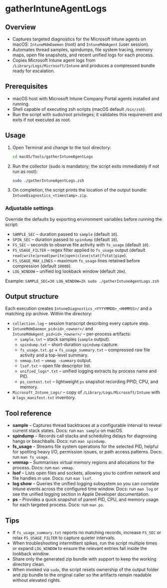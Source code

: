 # gatherIntuneAgentLogs

## Overview
- Captures targeted diagnostics for the Microsoft Intune agents on macOS: `IntuneMdmDaemon` (root) and `IntuneMdmAgent` (user session).
- Automates thread samples, spindumps, file system tracing, memory maps, open file snapshots, and recent unified logs for each process.
- Copies Microsoft Intune agent logs from `/Library/Logs/Microsoft/Intune` and produces a compressed bundle ready for escalation.

## Prerequisites
- macOS host with Microsoft Intune Company Portal agents installed and running.
- Shell capable of executing zsh scripts (macOS default `/bin/zsh`).
- Run the script with sudo/root privileges; it validates this requirement and exits if not executed as root.

## Usage
1. Open Terminal and change to the tool directory:
   ```zsh
   cd macOS/Tools/gatherIntuneAgentLogs
   ```
2. Run the collector (sudo is mandatory; the script exits immediately if not run as root):
   ```zsh
   sudo ./gatherIntuneAgentLogs.zsh
   ```
3. On completion, the script prints the location of the output bundle: `IntuneDiagnostics_<timestamp>.zip`.

### Adjustable settings
Override the defaults by exporting environment variables before running the script:
- `SAMPLE_SEC` – duration passed to `sample` (default `10`).
- `SPIN_SEC` – duration passed to `spindump` (default `10`).
- `FS_SEC` – seconds to observe file activity with `fs_usage` (default `10`).
- `FS_USAGE_FILTER` – regex filter applied to `fs_usage` output (default `read|write|pread|pwrite|open|close|stat|fstat|pipe`).
- `FS_USAGE_MAX_LINES` – maximum `fs_usage` lines retained before compression (default `10000`).
- `LOG_WINDOW` – unified log lookback window (default `20m`).

Example: `SAMPLE_SEC=30 LOG_WINDOW=2h sudo ./gatherIntuneAgentLogs.zsh`

## Output structure
Each execution creates `IntuneDiagnostics_<YYYYMMDD>_<HHMMSS>/` and a matching zip archive. Within the directory:
- `collection.log` – session transcript describing every capture step.
- `IntuneMdmDaemon_pid<id>_<owner>/` and `IntuneMdmAgent_pid<id>_<owner>/` – per-process artifacts:
  - `sample.txt` – stack samples (`sample` output).
  - `spindump.txt` – short-duration `spindump` capture.
  - `fs_usage.txt.gz` + `fs_usage_summary.txt` – compressed raw file activity and a top-level summary.
  - `vmmap.txt` – `vmmap -summary` output.
  - `lsof.txt` – open file descriptor list.
  - `unified_logs*.txt` – unified logging extracts by process name and PID.
  - `ps_context.txt` – lightweight `ps` snapshot recording PPID, CPU, and memory.
- `Microsoft_Intune_Logs/` – copy of `/Library/Logs/Microsoft/Intune` with a `logs_manifest.txt` inventory.

## Tool reference
- **sample** – Captures thread backtraces at a configurable interval to reveal current stack states. Docs: run `man sample` on macOS.
- **spindump** – Records call stacks and scheduling delays for diagnosing hangs or beachballs. Docs: run `man spindump`.
- **fs_usage** – Streams file system operations for the selected PID, helpful for spotting heavy I/O, permission issues, or path access patterns. Docs: run `man fs_usage`.
- **vmmap** – Summarises virtual memory regions and allocations for the process. Docs: run `man vmmap`.
- **lsof** – Lists open files and sockets, allowing you to confirm network and file handles in use. Docs: run `man lsof`.
- **log show** – Queries the unified logging subsystem so you can correlate Intune events across the configured time window. Docs: run `man log` or see the unified logging section in Apple Developer documentation.
- **ps** – Provides a quick snapshot of parent PID, CPU, and memory usage for each targeted process. Docs: run `man ps`.

## Tips
- If `fs_usage_summary.txt` reports no matching records, increase `FS_SEC` or relax `FS_USAGE_FILTER` to capture quieter intervals.
- When troubleshooting intermittent spikes, run the script multiple times or expand `LOG_WINDOW` to ensure the relevant entries fall inside the lookback window.
- Share only the generated zip bundle with support to keep the working directory clean.
- When invoked via `sudo`, the script resets ownership of the output folder and zip bundle to the original caller so the artifacts remain readable without elevated rights.
